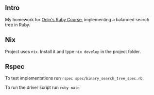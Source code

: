 ## Intro

My homework for [Odin's Ruby Course](https://www.theodinproject.com/lessons/ruby-binary-search-trees), implementing a balanced search tree in Ruby.

## Nix

Project uses `nix`. Install it and type `nix develop` in the project folder.

## Rspec

To test implementations run `rspec spec/binary_search_tree_spec.rb`.

To run the driver script run `ruby main`
